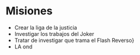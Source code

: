 # Misiones

* Crear la liga de la justicia
* Investigar los trabajos del Joker
* Tratar de investigar que trama el Flash Reverso}
* LA ond
